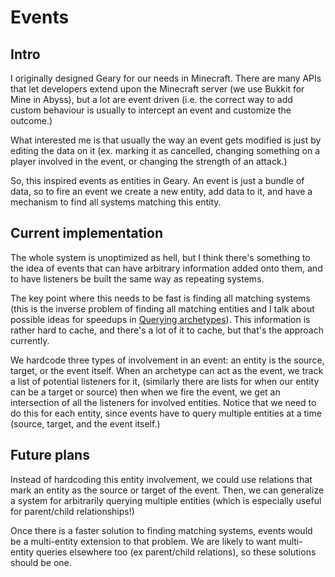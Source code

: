 # Events

## Intro

I originally designed Geary for our needs in Minecraft. There are many APIs that let developers extend upon the Minecraft server (we use Bukkit for Mine in Abyss), but a lot are event driven (i.e. the correct way to add custom behaviour is usually to intercept an event and customize the outcome.)

What interested me is that usually the way an event gets modified is just by editing the data on it (ex. marking it as cancelled, changing something on a player involved in the event, or changing the strength of an attack.)

So, this inspired events as entities in Geary. An event is just a bundle of data, so to fire an event we create a new entity, add data to it, and have a mechanism to find all systems matching this entity.

## Current implementation

The whole system is unoptimized as hell, but I think there's something to the idea of events that can have arbitrary information added onto them, and to have listeners be built the same way as repeating systems.

The key point where this needs to be fast is finding all matching systems (this is the inverse problem of finding all matching entities and I talk about possible ideas for speedups in [Querying archetypes](querying-archetypes.md#performance-ideas-1)). This information is rather hard to cache, and there's a lot of it to cache, but that's the approach currently.

We hardcode three types of involvement in an event: an entity is the source, target, or the event itself. When an archetype can act as the event, we track a list of potential listeners for it, (similarly there are lists for when our entity can be a target or source) then when we fire the event, we get an intersection of all the listeners for involved entities. Notice that we need to do this for each entity, since events have to query multiple entities at a time (source, target, and the event itself.)

## Future plans

Instead of hardcoding this entity involvement, we could use relations that mark an entity as the source or target of the event. Then, we can generalize a system for arbitrarily querying multiple entities (which is especially useful for parent/child relationships!)

Once there is a faster solution to finding matching systems, events would be a multi-entity extension to that problem. We are likely to want multi-entity queries elsewhere too (ex parent/child relations), so these solutions should be one.
